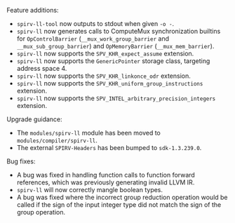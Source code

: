 Feature additions:

* `spirv-ll-tool` now outputs to stdout when given `-o -`.
* `spirv-ll` now generates calls to ComputeMux synchronization builtins for
  `OpControlBarrier` (`__mux_work_group_barrier` and `__mux_sub_group_barrier`)
  and `OpMemoryBarrier` (`__mux_mem_barrier`).
* `spirv-ll` now supports the `SPV_KHR_expect_assume` extension.
* `spirv-ll` now supports the `GenericPointer` storage class, targeting address
  space 4.
* `spirv-ll` now supports the `SPV_KHR_linkonce_odr` extension.
* `spirv-ll` now supports the `SPV_KHR_uniform_group_instructions` extension.
* `spirv-ll` now supports the `SPV_INTEL_arbitrary_precision_integers` extension.

Upgrade guidance:

* The `modules/spirv-ll` module has been moved to `modules/compiler/spirv-ll`.
* The external `SPIRV-Headers` has been bumped to `sdk-1.3.239.0`.

Bug fixes:

* A bug was fixed in handling function calls to function forward references,
  which was previously generating invalid LLVM IR.
* `spirv-ll` will now correctly mangle boolean types.
* A bug was fixed where the incorrect group reduction operation would be called
  if the sign of the input integer type did not match the sign of the group
  operation.
